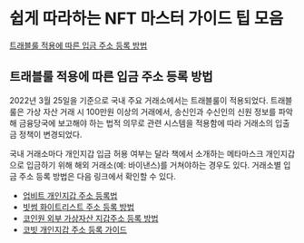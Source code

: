 # 쉽게 따라하는 NFT 마스터 가이드 팁 모음

[트래블룰 적용에 따른 입금 주소 등록 방법](#트래블룰-적용에-따른-입금-주소-등록-방법)

## 트래블룰 적용에 따른 입금 주소 등록 방법

2022년 3월 25일을 기준으로 국내 주요 거래소에서는 트래블룰이 적용되었다. 트래블룰은 가상 자산 거래 시 100만원 이상의 거래에서, 송신인과 수신인의 신원 정보를 파악해 금융당국에 보고해야 하는 법적 의무로 관련 시스템을 적용함에 따라 거래소의 입출금 정책이 변경되었다. 

국내 거래소마다 개인지갑 입금 허용 여부는 달라 책에서 소개하는 메타마스크 개인지갑으로 입금하기 위해 해외 거래소(예: 바이낸스)를 거쳐야하는 경우도 있다. 거래소별 입금 주소 등록 방법은 다음 링크에서 확인할 수 있다.
- [업비트 개인지갑 주소 등록법](https://upbitcs.zendesk.com/hc/ko/articles/5047349242905-%EA%B0%9C%EC%9D%B8%EC%A7%80%EA%B0%91%EC%A3%BC%EC%86%8C-%EB%A9%94%ED%83%80%EB%A7%88%EC%8A%A4%ED%81%AC-%EB%93%B1%EB%A1%9D-%EB%B0%A9%EB%B2%95)
- [빗썸 화이트리스트 주소 등록 방법](https://www.bithumb.com/customer_support/info_guide?seq=3408&categorySeq=901)
- [코인원 외부 가상자산 지갑주소 등록 방법](https://support.coinone.co.kr/ko/support/solutions/articles/31000163221-%EC%99%B8%EB%B6%80-%EA%B0%80%EC%83%81%EC%9E%90%EC%82%B0-%EC%A7%80%EA%B0%91%EC%A3%BC%EC%86%8C-%EB%93%B1%EB%A1%9D-%EB%B0%A9%EB%B2%95-%EC%9B%B9-%EC%95%B1%EC%97%90%EC%84%9C-%EC%9D%B8%EC%A6%9D%ED%95%98%EA%B8%B0-)
- [코빗 개인지갑 주소 등록 가이드](https://exchange.korbit.co.kr/faq/articles/?id=7dWVcdas0GTuwWgLc1hPpV)